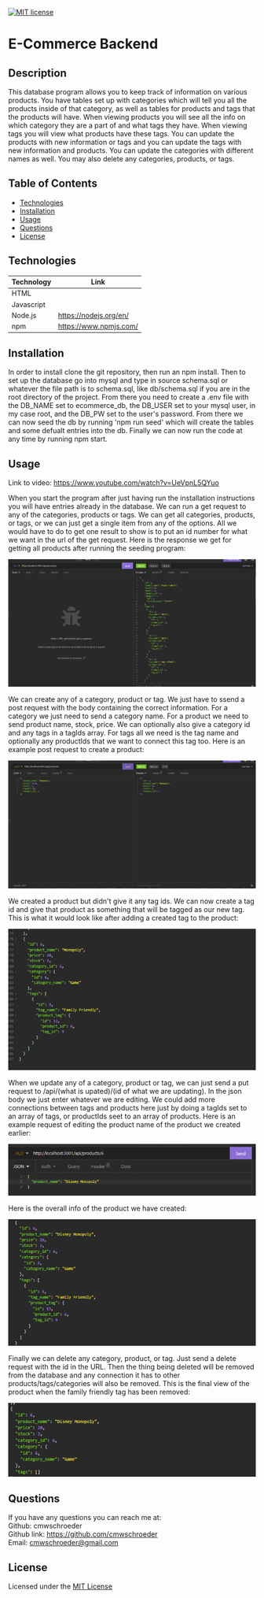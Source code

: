 [![MIT license](https://img.shields.io/badge/License-MIT-blue.svg)](./LICENSE)
# E-Commerce Backend

## Description

This database program allows you to keep track of information on various products. You have tables set up with categories which will tell you all the products inside of that category, as well as tables for products and tags that the products will have. When viewing products you will see all the info on which category they are a part of and what tags they have. When viewing tags you will view what products have these tags. You can update the products with new information or tags and you can update the tags with new information and products. You can update the categories with different names as well. You may also delete any categories, products, or tags.

## Table of Contents

* [Technologies](#technologies)
* [Installation](#installation)
* [Usage](#usage)
* [Questions](#questions)
* [License](#license)

## Technologies

| Technology | Link |
| -------- | ------|
| HTML |   |
| Javascript |    |
| Node.js | https://nodejs.org/en/ |
| npm | https://www.npmjs.com/ |

## Installation

In order to install clone the git repository, then run an npm install. Then to set up the database go into mysql and type in source schema.sql or whatever the file path is to schema.sql, like db/schema.sql if you are in the root directory of the project. From there you need to create a .env file with the DB_NAME set to ecommerce_db, the DB_USER set to your mysql user, in my case root, and the DB_PW set to the user's password. From there we can now seed the db by running 'npm run seed' which will create the tables and some defualt entries into the db. Finally we can now run the code at any time by running npm start.

## Usage

Link to video: https://www.youtube.com/watch?v=UeVpnL5QYuo

When you start the program after just having run the installation instructions you will have entries already in the database. We can run a get request to any of the categories, products or tags. We can get all categories, products, or tags, or we can just get a single item from any of the options. All we would have to do to get one result to show is to put an id number for what we want in the url of the get request. Here is the response we get for getting all products after running the seeding program:  

![View of a get request to products](./images/screenshot-one.png)  

We can create any of a category, product or tag. We just have to ssend a post request with the body containing the correct information. For a category we just need to send a category name. For a product we need to send product name, stock, price. We can optionally also give a category id and any tags in a tagIds array. For tags all we need is the tag name and optionally any productIds that we want to connect this tag too. Here is an example post request to create a product:  

![Example create post request for a product](./images/screenshot-two.png)  

We created a product but didn't give it any tag ids. We can now create a tag id and give that product as something that will be tagged as our new tag. This is what it would look like after adding a created tag to the product:  

![Product shown in database after creating a product and creating a tag for it](./images/screenshot-three.png)  

When we update any of a category, product or tag, we can just send a put request to /api/(what is upated)/(id of what we are updating). In the json body we just enter whatever we are editing. We could add more connections between tags and products here just by doing a tagIds set to an array of tags, or productIds seet to an array of products. Here is an example request of editing the product name of the product we created earlier:  

![Example update put request for a product](./images/screenshot-four.png)  

Here is the overall info of the product we have created:  

![Product shown from get request after update](./images/screenshot-five.png)  

Finally we can delete any category, product, or tag. Just send a delete request with the id in the URL. Then the thing being deleted will be removed from the database and any connection it has to other products/tags/categories will also be removed. This is the final view of the product when the family friendly tag has been removed:  

![Product after we have deleted a tag](./images/screenshot-six.png)  

## Questions
If you have any questions you can reach me at:  
Github: cmwschroeder  
Github link: https://github.com/cmwschroeder  
Email: cmwschroeder@gmail.com

## License

Licensed under the [MIT License](LICENSE)